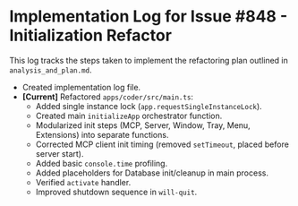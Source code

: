 # Implementation Log for Issue #848 - Initialization Refactor

This log tracks the steps taken to implement the refactoring plan outlined in `analysis_and_plan.md`.

*   Created implementation log file.
*   **[Current]** Refactored `apps/coder/src/main.ts`:
    *   Added single instance lock (`app.requestSingleInstanceLock`).
    *   Created main `initializeApp` orchestrator function.
    *   Modularized init steps (MCP, Server, Window, Tray, Menu, Extensions) into separate functions.
    *   Corrected MCP client init timing (removed `setTimeout`, placed before server start).
    *   Added basic `console.time` profiling.
    *   Added placeholders for Database init/cleanup in main process.
    *   Verified `activate` handler.
    *   Improved shutdown sequence in `will-quit`.
